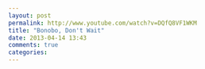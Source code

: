 ```yaml
---
layout: post
permalink: http://www.youtube.com/watch?v=DQfQ8VF1WKM
title: "Bonobo, Don't Wait"
date: 2013-04-14 13:43
comments: true
categories: 
---
```

